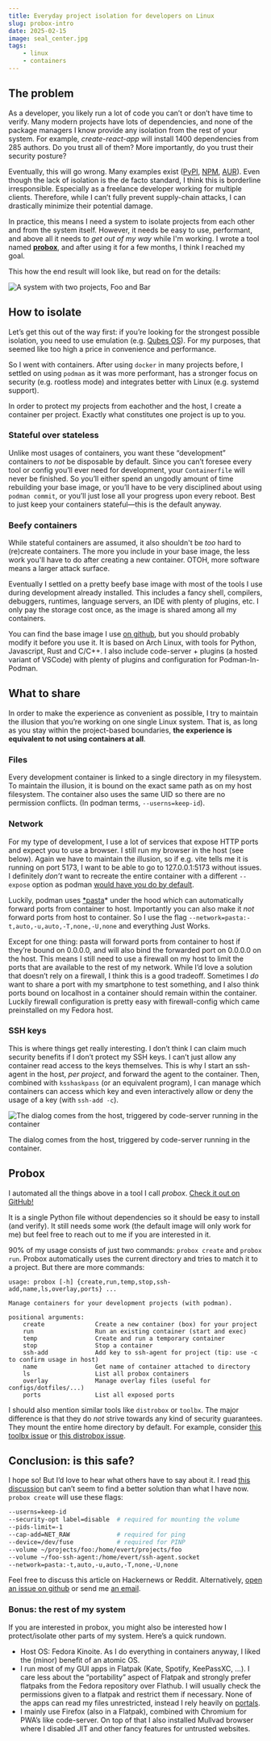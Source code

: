 ```yaml
---
title: Everyday project isolation for developers on Linux
slug: probox-intro
date: 2025-02-15
image: seal_center.jpg
tags:
    - linux
    - containers
---
```



## The problem

As a developer, you likely run a lot of code you can’t or don’t have time to verify. Many modern projects have lots of dependencies, and none of the package managers I know provide any isolation from the rest of your system. For example, *create-react-app* will install 1400 dependencies from 285 authors. Do you trust all of them? More importantly, do you trust their security posture?

Eventually, this will go wrong. Many examples exist ([PyPI](https://arxiv.org/abs/2309.11021), [NPM](https://jfrog.com/blog/large-scale-npm-attack-targets-azure-developers-with-malicious-packages/), [AUR](https://sensorstechforum.com/arch-linux-aur-repository-found-contain-malware/)). Even though the lack of isolation is the de facto standard, I think this is borderline irresponsible. Especially as a freelance developer working for multiple clients. Therefore, while I can’t fully prevent supply-chain attacks, I can drastically minimize their potential damage.

In practice, this means I need a system to isolate projects from each other and from the system itself. However, it needs be easy to use, performant, and above all it needs to *get out of my way* while I'm working. I wrote a tool named [**probox**](https://github.com/evertheylen/probox), and after using it for a few months, I think I reached my goal.

This how the end result will look like, but read on for the details:

![A system with two projects, Foo and Bar](onenote_diagram.png)


## How to isolate

Let’s get this out of the way first: if you’re looking for the strongest possible isolation, you need to use emulation (e.g. [Qubes OS](https://www.qubes-os.org/)). For my purposes, that seemed like too high a price in convenience and performance.

So I went with containers. After using `docker` in many projects before, I settled on using `podman` as it was more performant, has a stronger focus on security (e.g. rootless mode) and integrates better with Linux (e.g. systemd support).

In order to protect my projects from eachother and the host, I create a container per project. Exactly what constitutes one project is up to you.


### Stateful over stateless

Unlike most usages of containers, you want these “development” containers to *not* be disposable by default. Since you can’t foresee every tool or config you’ll ever need for development, your `Containerfile` will never be finished. So you’ll either spend an ungodly amount of time rebuilding your base image, or you’ll have to be very disciplined about using `podman commit`, or you’ll just lose all your progress upon every reboot. Best to just keep your containers stateful—this is the default anyway.


### Beefy containers

While stateful containers are assumed, it also shouldn't be *too* hard to (re)create containers. The more you include in your base image, the less work you'll have to do after creating a new container. OTOH, more software means a larger attack surface.

Eventually I settled on a pretty beefy base image with most of the tools I use during development already installed. This includes a fancy shell, compilers, debuggers, runtimes, language servers, an IDE with plenty of plugins, etc. I only pay the storage cost once, as the image is shared among all my containers.

You can find the base image I use [on github](https://github.com/evertheylen/probox/blob/main/arch-with-code-server/Containerfile), but you should probably modify it before you use it. It is based on Arch Linux, with tools for Python, Javascript, Rust and C/C++. I also include code-server + plugins (a hosted variant of VSCode) with plenty of plugins and configuration for Podman-In-Podman.


## What to share

In order to make the experience as convenient as possible, I try to maintain the illusion that you’re working on one single Linux system. That is, as long as you stay within the project-based boundaries, **the experience is equivalent to not using containers at all**.


### Files

Every development container is linked to a single directory in my filesystem. To maintain the illusion, it is bound on the exact same path as on my host filesystem. The container also uses the same UID so there are no permission conflicts. (In podman terms, `--userns=keep-id`).


### Network

For my type of development, I use a lot of services that expose HTTP ports and expect you to use a browser. I still run my browser in the host (see below). Again we have to maintain the illusion, so if e.g. vite tells me it is running on port 5173, I want to be able to go to 127.0.0.1:5173 without issues. I definitely *don’t* want to recreate the entire container with a different `--expose` option as podman [would have you do by default](https://github.com/containers/podman/issues/18309).

Luckily, podman uses [*pasta](https://passt.top/passt/about/)* under the hood which can automatically forward ports from container to host. Importantly you can also make it *not* forward ports from host to container. So I use the flag `--network=pasta:-t,auto,-u,auto,-T,none,-U,none` and everything Just Works.

Except for one thing: pasta will forward ports from container to host if they’re bound on 0.0.0.0, and will also bind the forwarded port on 0.0.0.0 on the host. This means I still need to use a firewall on my host to limit the ports that are available to the rest of my network. While I’d love a solution that doesn’t rely on a firewall, I think this is a good tradeoff. Sometimes I *do* want to share a port with my smartphone to test something, and I also think ports bound on localhost in a container should remain within the container. Luckily firewall configuration is pretty easy with firewall-config which came preinstalled on my Fedora host.


### SSH keys

This is where things get really interesting. I don’t think I can claim much security benefits if I don’t protect my SSH keys. I can’t just allow any container read access to the keys themselves. This is why I start an ssh-agent in the host, *per project*, and forward the agent to the container. Then, combined with `ksshaskpass` (or an equivalent program), I can manage which containers can access which key and even interactively allow or deny the usage of a key (with `ssh-add -c`).

![The dialog comes from the host, triggered by code-server running in the container](screenshot_ksshaskpass.png)

The dialog comes from the host, triggered by code-server running in the container.


## Probox

I automated all the things above in a tool I call *probox*. [Check it out on GitHub!](https://github.com/evertheylen/probox)

It is a single Python file without dependencies so it should be easy to install (and verify). It still needs some work (the default image will only work for me) but feel free to reach out to me if you are interested in it.

90% of my usage consists of just two commands: `probox create` and `probox run`. Probox automatically uses the current directory and tries to match it to a project. But there are more commands:

```
usage: probox [-h] {create,run,temp,stop,ssh-add,name,ls,overlay,ports} ...

Manage containers for your development projects (with podman).

positional arguments:
    create              Create a new container (box) for your project
    run                 Run an existing container (start and exec)
    temp                Create and run a temporary container
    stop                Stop a container
    ssh-add             Add key to ssh-agent for project (tip: use -c to confirm usage in host)
    name                Get name of container attached to directory
    ls                  List all probox containers
    overlay             Manage overlay files (useful for configs/dotfiles/...)
    ports               List all exposed ports
```

I should also mention similar tools like `distrobox` or `toolbx`. The major difference is that they do *not* strive towards any kind of security guarantees. They mount the entire home directory by default. For example, consider [this toolbx issue](https://github.com/containers/toolbox/issues/183) or [this distrobox issue](https://github.com/89luca89/distrobox/issues/28#issuecomment-2408529939).


## Conclusion: is this safe?

I hope so! But I’d love to hear what others have to say about it. I read [this discussion](https://github.com/containers/podman/discussions/13728#discussioncomment-2900471) but can’t seem to find a better solution than what I have now. `probox create` will use these flags:

```bash
--userns=keep-id
--security-opt label=disable  # required for mounting the volume
--pids-limit=-1               
--cap-add=NET_RAW             # required for ping
--device=/dev/fuse            # required for PINP
--volume ~/projects/foo:/home/evert/projects/foo
--volume ~/foo-ssh-agent:/home/evert/ssh-agent.socket
--network=pasta:-t,auto,-u,auto,-T,none,-U,none
```

Feel free to discuss this article on Hackernews or Reddit. Alternatively, [open an issue on github](https://github.com/evertheylen/probox/issues) or send me [an email](mailto:evertheylen@gmail.com).

### Bonus: the rest of my system

If you are interested in probox, you might also be interested how I protect/isolate other parts of my system. Here’s a quick rundown.

- Host OS: Fedora Kinoite. As I do everything in containers anyway, I liked the (minor) benefit of an atomic OS.
- I run most of my GUI apps in Flatpak (Kate, Spotify, KeePassXC, …). I care less about the “portability” aspect of Flatpak and strongly prefer flatpaks from the Fedora repository over Flathub. I will usually check the permissions given to a flatpak and restrict them if necessary. None of the apps can read my files unrestricted, instead I rely heavily on [portals](https://docs.flatpak.org/en/latest/portal-api-reference.html).
- I mainly use Firefox (also in a Flatpak), combined with Chromium for PWA’s like code-server. On top of that I also installed Mullvad browser where I disabled JIT and other fancy features for untrusted websites.
